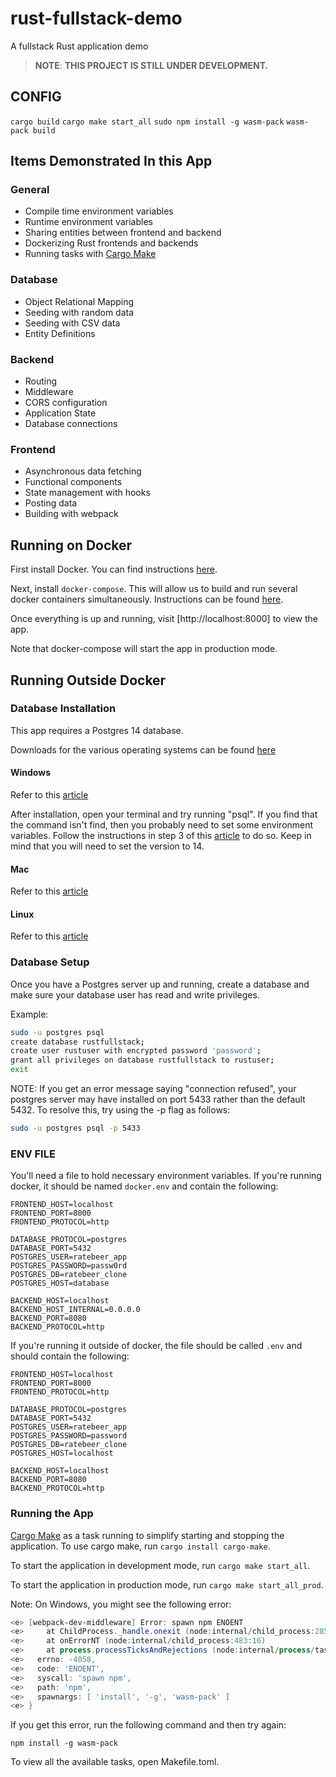 # rust-fullstack-demo
A fullstack Rust application demo
> __NOTE__: __THIS PROJECT IS STILL UNDER DEVELOPMENT.__

## CONFIG
`cargo build`
`cargo make start_all`
`sudo npm install -g wasm-pack`
`wasm-pack build`



## Items Demonstrated In this App

### General
* Compile time environment variables
* Runtime environment variables
* Sharing entities between frontend and backend
* Dockerizing Rust frontends and backends
* Running tasks with [Cargo Make](https://github.com/sagiegurari/cargo-make)

### Database
* Object Relational Mapping
* Seeding with random data
* Seeding with CSV data
* Entity Definitions

### Backend
* Routing
* Middleware
* CORS configuration
* Application State
* Database connections

### Frontend
* Asynchronous data fetching
* Functional components
* State management with hooks
* Posting data
* Building with webpack


## Running on Docker
First install Docker.
You can find instructions [here](https://docs.docker.com/get-docker/).

Next, install `docker-compose`.
This will allow us to build and run several docker containers simultaneously.
Instructions can be found [here](https://docs.docker.com/compose/install/).

Once everything is up and running, visit [http://localhost:8000] to view the app.

Note that docker-compose will start the app in production mode.

## Running Outside Docker

### Database Installation
This app requires a Postgres 14 database.

Downloads for the various operating systems can be found [here](https://www.enterprisedb.com/downloads/postgres-postgresql-downloads)

#### Windows
Refer to this [article](https://www.postgresqltutorial.com/postgresql-getting-started/install-postgresql/)

After installation, open your terminal and try running "psql".
If you find that the command isn't find, then you probably need to set some environment variables.
Follow the instructions in step 3 of this [article](https://aeadedoyin.medium.com/getting-started-with-postgresql-on-windows-201906131300-ee75f066df78) to do so.
Keep in mind that you will need to set the version to 14.

#### Mac
Refer to this [article](https://www.postgresqltutorial.com/postgresql-getting-started/install-postgresql-macos/)

#### Linux
Refer to this [article](https://www.postgresqltutorial.com/postgresql-getting-started/install-postgresql-linux/)

### Database Setup
Once you have a Postgres server up and running, create a database and make sure your database user has read and write privileges.

Example:

```bash
sudo -u postgres psql
create database rustfullstack;
create user rustuser with encrypted password 'password';
grant all privileges on database rustfullstack to rustuser;
exit
```

NOTE: If you get an error message saying "connection refused", your postgres server may have installed on port 5433 rather than the default 5432. To resolve this, try using the -p flag as follows:

```bash
sudo -u postgres psql -p 5433
```

### ENV FILE
You'll need a file to hold necessary environment variables.
If you're running docker, it should be named `docker.env` and contain the following:

```
FRONTEND_HOST=localhost
FRONTEND_PORT=8000
FRONTEND_PROTOCOL=http

DATABASE_PROTOCOL=postgres
DATABASE_PORT=5432
POSTGRES_USER=ratebeer_app
POSTGRES_PASSWORD=passw0rd
POSTGRES_DB=ratebeer_clone
POSTGRES_HOST=database

BACKEND_HOST=localhost
BACKEND_HOST_INTERNAL=0.0.0.0
BACKEND_PORT=8080
BACKEND_PROTOCOL=http
```

If you're running it outside of docker, the file should be called `.env` and should contain the following:

```
FRONTEND_HOST=localhost
FRONTEND_PORT=8000
FRONTEND_PROTOCOL=http

DATABASE_PROTOCOL=postgres
DATABASE_PORT=5432
POSTGRES_USER=ratebeer_app
POSTGRES_PASSWORD=password
POSTGRES_DB=ratebeer_clone
POSTGRES_HOST=localhost

BACKEND_HOST=localhost
BACKEND_PORT=8080
BACKEND_PROTOCOL=http
```

### Running the App
[Cargo Make](https://github.com/sagiegurari/cargo-make) as a task running to simplify starting and stopping the application.
To use cargo make, run `cargo install cargo-make`.

To start the application in development mode, run `cargo make start_all`.

To start the application in production mode, run `cargo make start_all_prod`.

Note: On Windows, you might see the following error:

```powershell
<e> [webpack-dev-middleware] Error: spawn npm ENOENT
<e>     at ChildProcess._handle.onexit (node:internal/child_process:285:19)
<e>     at onErrorNT (node:internal/child_process:483:16)
<e>     at process.processTicksAndRejections (node:internal/process/task_queues:82:21) {
<e>   errno: -4058,
<e>   code: 'ENOENT',
<e>   syscall: 'spawn npm',
<e>   path: 'npm',
<e>   spawnargs: [ 'install', '-g', 'wasm-pack' ]
<e> }
```

If you get this error, run the following command and then try again:

```
npm install -g wasm-pack
```

To view all the available tasks, open Makefile.toml.
